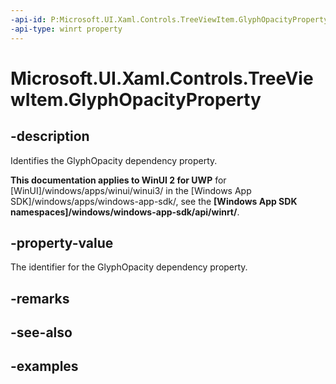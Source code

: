 ```yaml
---
-api-id: P:Microsoft.UI.Xaml.Controls.TreeViewItem.GlyphOpacityProperty
-api-type: winrt property
---
```

<!-- Property syntax.
public DependencyProperty GlyphOpacityProperty { get; }
-->

# Microsoft.UI.Xaml.Controls.TreeViewItem.GlyphOpacityProperty


## -description

Identifies the GlyphOpacity dependency property.


**This documentation applies to WinUI 2 for UWP** for [WinUI]/windows/apps/winui/winui3/ in the [Windows App SDK]/windows/apps/windows-app-sdk/, see the **[Windows App SDK namespaces]/windows/windows-app-sdk/api/winrt/**.

## -property-value

The identifier for the GlyphOpacity dependency property.


## -remarks


## -see-also


## -examples


